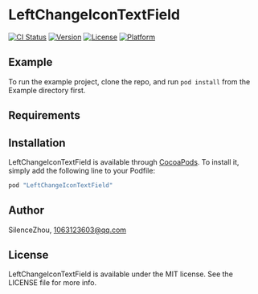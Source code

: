 # LeftChangeIconTextField

[![CI Status](http://img.shields.io/travis/SilenceZhou/LeftChangeIconTextField.svg?style=flat)](https://travis-ci.org/SilenceZhou/LeftChangeIconTextField)
[![Version](https://img.shields.io/cocoapods/v/LeftChangeIconTextField.svg?style=flat)](http://cocoapods.org/pods/LeftChangeIconTextField)
[![License](https://img.shields.io/cocoapods/l/LeftChangeIconTextField.svg?style=flat)](http://cocoapods.org/pods/LeftChangeIconTextField)
[![Platform](https://img.shields.io/cocoapods/p/LeftChangeIconTextField.svg?style=flat)](http://cocoapods.org/pods/LeftChangeIconTextField)

## Example

To run the example project, clone the repo, and run `pod install` from the Example directory first.

## Requirements

## Installation

LeftChangeIconTextField is available through [CocoaPods](http://cocoapods.org). To install
it, simply add the following line to your Podfile:

```ruby
pod "LeftChangeIconTextField"
```

## Author

SilenceZhou, 1063123603@qq.com

## License

LeftChangeIconTextField is available under the MIT license. See the LICENSE file for more info.
